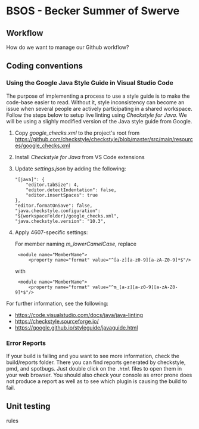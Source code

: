 # BSOS  - Becker Summer of Swerve

## Workflow
How do we want to manage our Github workflow? 

## Coding conventions

### Using the Google Java Style Guide in Visual Studio Code

The purpose of implementing a process to use a style guide is to make the code-base easier to read. Without it, style inconsistency can become an issue when several people are actively participating in a shared workspace. Follow the steps below to setup live linting using *Checkstyle for Java*. We will be using a slighly modified version of the Java style guide from Google.

1. Copy *google_checks.xml* to the project's root from https://github.com/checkstyle/checkstyle/blob/master/src/main/resources/google_checks.xml
2. Install *Checkstyle for Java* from VS Code extensions
3. Update *settings.json* by adding the following:

    ```
    "[java]": {
        "editor.tabSize": 4,
        "editor.detectIndentation": false,
        "editor.insertSpaces": true
    },
    "editor.formatOnSave": false,
    "java.checkstyle.configuration": "${workspaceFolder}/google_checks.xml",
    "java.checkstyle.version": "10.3",
    ```
4. Apply 4607-specific settings:

    For member naming *m_lowerCamelCase*, replace

        <module name="MemberName">
            <property name="format" value="^[a-z][a-z0-9][a-zA-Z0-9]*$"/>

    with

        <module name="MemberName">
            <property name="format" value="^m_[a-z][a-z0-9][a-zA-Z0-9]*$"/>


For further information, see the following:

- https://code.visualstudio.com/docs/java/java-linting
- https://checkstyle.sourceforge.io/
- https://google.github.io/styleguide/javaguide.html

### Error Reports

If your build is failing and you want to see more information, check the build/reports folder. There you can find reports generated by checkstyle, pmd, and spotbugs. Just double click on the `.html` files to open them in your web browser. You should also check your console as error prone does not produce a report as well as to see which plugin is causing the build to fail.


## Unit testing
rules